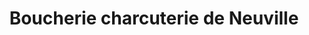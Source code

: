 ---
title: "Boucherie charcuterie de Neuville"
url: /neuville-sur-sarthe/boucherie-charcuterie-de-neuville/
shop: Metzgerei
---